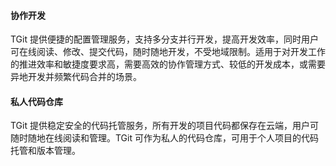 #### 协作开发
TGit 提供便捷的配置管理服务，支持多分支并行开发，提高开发效率，同时用户可在线阅读、修改、提交代码，随时随地开发，不受地域限制。适用于对开发工作的推进效率和敏捷度要求高，需要高效的协作管理方式、较低的开发成本，或需要异地开发并频繁代码合并的场景。
#### 私人代码仓库
TGit 提供稳定安全的代码托管服务，所有开发的项目代码都保存在云端，用户可随时随地在线阅读和管理。TGit 可作为私人的代码仓库，可用于个人项目的代码托管和版本管理。
